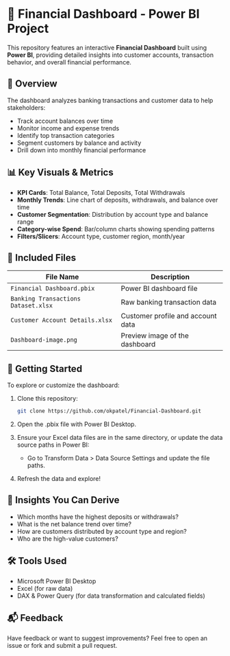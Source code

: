 # 💼 Financial Dashboard - Power BI Project

This repository features an interactive **Financial Dashboard** built using **Power BI**, providing detailed insights into customer accounts, transaction behavior, and overall financial performance.

## 🧾 Overview

The dashboard analyzes banking transactions and customer data to help stakeholders:

- Track account balances over time
- Monitor income and expense trends
- Identify top transaction categories
- Segment customers by balance and activity
- Drill down into monthly financial performance

## 📊 Key Visuals & Metrics

- **KPI Cards**: Total Balance, Total Deposits, Total Withdrawals
- **Monthly Trends**: Line chart of deposits, withdrawals, and balance over time
- **Customer Segmentation**: Distribution by account type and balance range
- **Category-wise Spend**: Bar/column charts showing spending patterns
- **Filters/Slicers**: Account type, customer region, month/year

## 📁 Included Files

| File Name                          | Description |
|-----------------------------------|-------------|
| `Financial Dashboard.pbix`        | Power BI dashboard file |
| `Banking Transactions Dataset.xlsx` | Raw banking transaction data |
| `Customer Account Details.xlsx`     | Customer profile and account data |
| `Dashboard-image.png`             | Preview image of the dashboard |

## 🚀 Getting Started

To explore or customize the dashboard:

1. Clone this repository:
   ```bash
   git clone https://github.com/okpatel/Financial-Dashboard.git
2. Open the .pbix file with Power BI Desktop.

3. Ensure your Excel data files are in the same directory, or update the data source paths in Power BI:
   - Go to Transform Data > Data Source Settings and update the file paths.

5. Refresh the data and explore!

## 🧠 Insights You Can Derive
- Which months have the highest deposits or withdrawals?
- What is the net balance trend over time?
- How are customers distributed by account type and region?
- Who are the high-value customers?

## 🛠 Tools Used
- Microsoft Power BI Desktop
- Excel (for raw data)
- DAX & Power Query (for data transformation and calculated fields)

## 📬 Feedback
Have feedback or want to suggest improvements? Feel free to open an issue or fork and submit a pull request.

